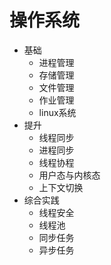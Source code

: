 # 操作系统

- 基础
  - 进程管理
  - 存储管理
  - 文件管理
  - 作业管理
  - linux系统
- 提升
  - 线程同步
  - 进程同步
  - 线程协程
  - 用户态与内核态
  - 上下文切换
- 综合实践
  - 线程安全
  - 线程池
  - 同步任务
  - 异步任务
